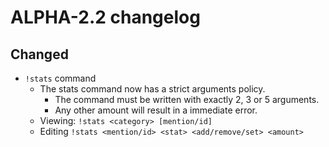 # ALPHA-2.2 changelog
## Changed
- `!stats` command
  - The stats command now has a strict arguments policy.
    - The command must be written with exactly 2, 3 or 5 arguments.
    - Any other amount will result in a immediate error.
  - Viewing: `!stats <category> [mention/id]`
  - Editing `!stats <mention/id> <stat> <add/remove/set> <amount>`